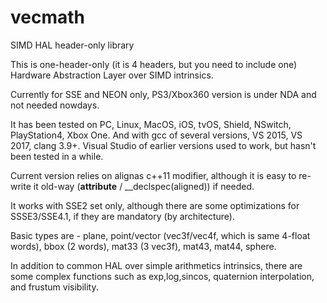 # vecmath
SIMD HAL header-only library

This is one-header-only (it is 4 headers, but you need to include one) Hardware Abstraction Layer over SIMD intrinsics.

Currently for SSE and NEON only, PS3/Xbox360 version is under NDA and not needed nowdays.

It has been tested on PC, Linux, MacOS, iOS, tvOS, Shield, NSwitch, PlayStation4, Xbox One.
And with gcc of several versions, VS 2015, VS 2017, clang 3.9+. Visual Studio of earlier versions used to work, but hasn't been tested in a while.

Current version relies on alignas c++11 modifier, although it is easy to re-write it old-way (__attribute__ / __declspec(aligned)) if needed.

It works with SSE2 set only, although there are some optimizations for SSSE3/SSE4.1, if they are mandatory (by architecture).

Basic types are - plane, point/vector (vec3f/vec4f, which is same 4-float words), bbox (2 words), mat33 (3 vec3f), mat43, mat44, sphere.

In addition to common HAL over simple arithmetics intrinsics, there are some complex functions such as exp,log,sincos, quaternion interpolation, and frustum visibility.
